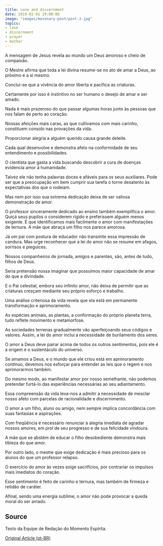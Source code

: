 ```yaml
---
title: Love and discernment
date: 2019-02-01 19:00:00
image: "images/masonary-post/post-2.jpg"
topics: 
- love
- discernment
- prayer
- mother
---
```


A mensagem de Jesus revela ao mundo um Deus amoroso e cheio de compaixão.

O Mestre afirma que toda a lei divina resume-se no ato de amar a Deus, ao
próximo e a si mesmo.

Conclui-se que a vivência do amor liberta e pacifica as criaturas.

Certamente por isso é instintivo no ser humano o desejo de amar e ser amado.

Nada é mais prazeroso do que passar algumas horas junto às pessoas que nos
falam de perto ao coração.

Nossas afeições mais caras, as que cultivamos com mais carinho, constituem
consolo nas provações da vida.

Proporcionar alegria a alguém querido causa grande deleite.

Cada qual desenvolve e demonstra afeto na conformidade de seu entendimento e
possibilidades.

O cientista que gasta a vida buscando descobrir a cura de doenças evidencia
amor à humanidade.

Talvez ele não tenha palavras doces e afáveis para os seus auxiliares.
Pode ser que a preocupação em bem cumprir sua tarefa o torne desatento às
expectativas dos que o rodeiam.

Mas nem por isso sua extrema dedicação deixa de ser valiosa demonstração de
amor.

O professor sinceramente dedicado ao ensino também exemplifica o amor.
Quiçá seus pupilos o considerem rígido e preferissem alguém menos exigente.
É que identificamos mais facilmente o amor com manifestações de ternura.
A mãe que abraça um filho nos parece amorosa.

Já um pai com postura de educador não transmite essa impressão de candura.
Mas urge reconhecer que a lei do amor não se resume em afagos, sorrisos e
pieguices.

Nossos companheiros de jornada, amigos e parentes, são, antes de tudo, filhos
de Deus.

Seria pretensão nossa imaginar que possuímos maior capacidade de amar do que a
divindade.

E o Pai celestial, embora seu infinito amor, não deixa de permitir que as
criaturas cresçam mediante seu próprio esforço e trabalho.

Uma análise criteriosa da vida revela que ela está em permanente transformação
e aprimoramento.

As espécies animais, as plantas, a conformação do próprio planeta terra, tudo
reflete movimento e metamorfose.

As sociedades terrenas gradualmente vão aperfeiçoando seus códigos e valores.
Assim, a lei do amor inclui a necessidade de burilamento dos seres.

O amor a Deus deve pairar acima de todos os outros sentimentos, pois ele é a
origem e o sustentáculo do universo.

Se amamos a Deus, e o mundo que ele criou está em aprimoramento contínuo,
devemos nos esforçar para entender as leis que o regem e nos aprimorarmos
também.

Do mesmo modo, ao manifestar amor por nosso semelhante, não podemos pretender
furtá-lo das experiências necessárias ao seu adiantamento.

Essa compreensão da vida leva-nos a admitir a necessidade de mesclar nosso
afeto com parcelas de racionalidade e discernimento.

O amor a um filho, aluno ou amigo, nem sempre implica concordância com suas
fantasias e aspirações.

Com freqüência é necessário renunciar à alegria imediata de agradar nossos
amores, em prol de seu progresso e de sua felicidade vindoura.

A mãe que se abstém de educar o filho desobediente demonstra mais tibieza do
que amor.

Por outro lado, o mestre que exige dedicação é mais precioso para os alunos do
que um professor relapso.

O exercício do amor às vezes exige sacrifícios, por contrariar os impulsos mais
imediatos do coração.

Esse sentimento é feito de carinho e ternura, mas também de firmeza e retidão
de caráter.

Afinal, sendo uma energia sublime, o amor não pode provocar a queda moral do
ser amado.

## Source
Texto da Equipe de Redação do Momento Espírita.

[Original Article (pt-BR)](http://momento.com.br/pt/ler_texto.php?id=1266)
